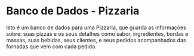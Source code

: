 # Banco de Dados - Pizzaria

Isto é um banco de dados para uma Pizzaria, que guarda as informações sobre: suas pizzas e os seus detalhes como sabor, ingredientes, bordas e massas, suas bebidas, seus clientes, e seus pedidos acompanhados das fornadas que vem com cada pedido.
